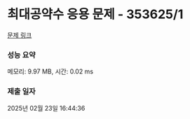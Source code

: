 # 최대공약수 응용 문제 - 353625/1 

[문제 링크](https://level.goorm.io/exam/353625/%EC%B5%9C%EB%8C%80%EA%B3%B5%EC%95%BD%EC%88%98-%EC%9D%91%EC%9A%A9-%EB%AC%B8%EC%A0%9C/quiz/1) 

### 성능 요약

메모리: 9.97 MB, 시간: 0.02 ms

### 제출 일자

2025년 02월 23일 16:44:36

